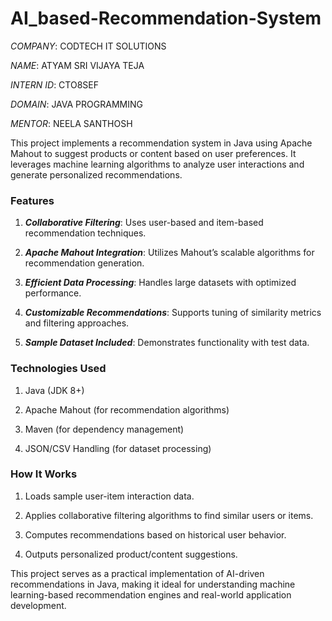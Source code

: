 # AI_based-Recommendation-System
*COMPANY*: CODTECH IT SOLUTIONS

*NAME*: ATYAM SRI VIJAYA TEJA

*INTERN ID*: CTO8SEF

*DOMAIN*: JAVA PROGRAMMING

*MENTOR*: NEELA SANTHOSH

This project implements a recommendation system in Java using Apache Mahout to suggest products or content based on user preferences. It leverages machine learning algorithms to analyze user interactions and generate personalized recommendations.

### Features
1. ***Collaborative Filtering***: Uses user-based and item-based recommendation techniques.
   
2. ***Apache Mahout Integration***: Utilizes Mahout’s scalable algorithms for recommendation generation.
   
3. ***Efficient Data Processing***: Handles large datasets with optimized performance.
   
4. ***Customizable Recommendations***: Supports tuning of similarity metrics and filtering approaches.
 
5. ***Sample Dataset Included***: Demonstrates functionality with test data.
   
### Technologies Used
1. Java (JDK 8+)

2. Apache Mahout (for recommendation algorithms)
   
3. Maven (for dependency management)
   
4. JSON/CSV Handling (for dataset processing)
   
### How It Works
1. Loads sample user-item interaction data.
   
2. Applies collaborative filtering algorithms to find similar users or items.
   
3. Computes recommendations based on historical user behavior.

4. Outputs personalized product/content suggestions.
   
This project serves as a practical implementation of AI-driven recommendations in Java, making it ideal for understanding machine learning-based recommendation engines and real-world application development.
